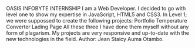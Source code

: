 OASIS INFOBYTE INTERNSHIP
I am a Web Developer. I decided to go with level one to show my expertise in JavaScript, HTML5 and CSS3.
In Level 1; we were suppossed to create the following projects:
               Portfolio
               Temperature Converter
               Lading Page
All these three I have done them myself without any form of plagarism. My projects are very responsive and up-to-date with the new technologies in the field.
Author: Jean Staicy Auma Otambo.